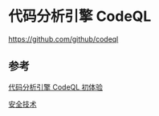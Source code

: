 # 代码分析引擎 CodeQL
https://github.com/github/codeql

## 参考
[代码分析引擎 CodeQL 初体验](https://paper.seebug.org/1078/)

[安全技术](https://paper.seebug.org)